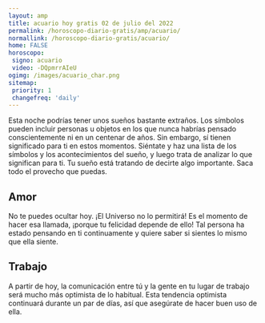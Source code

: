 ```yaml
---
layout: amp
title: acuario hoy gratis 02 de julio del 2022 
permalink: /horoscopo-diario-gratis/amp/acuario/
normallink: /horoscopo-diario-gratis/acuario/
home: FALSE
horoscopo:
 signo: acuario
 video: -DQpmrrAIeU
ogimg: /images/acuario_char.png
sitemap:
 priority: 1
 changefreq: 'daily'
---
```



Esta noche podrías tener unos sueños bastante extraños. Los símbolos pueden incluir personas u objetos en los que nunca habrías pensado conscientemente ni en un centenar de años. Sin embargo, sí tienen significado para ti en estos momentos. Siéntate y haz una lista de los símbolos y los acontecimientos del sueño, y luego trata de analizar lo que significan para ti. Tu sueño está tratando de decirte algo importante. Saca todo el provecho que puedas.

## Amor

No te puedes ocultar hoy. ¡El Universo no lo permitirá! Es el momento de hacer esa llamada, ¡porque tu felicidad depende de ello! Tal persona ha estado pensando en ti continuamente y quiere saber si sientes lo mismo que ella siente.

## Trabajo

A partir de hoy, la comunicación entre tú y la gente en tu lugar de trabajo será mucho más optimista de lo habitual. Esta tendencia optimista continuará durante un par de días, así que asegúrate de hacer buen uso de ella.
